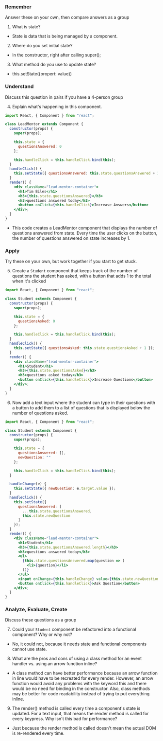 ### Remember

Answer these on your own, then compare answers as a group

1.  What is state?

- State is data that is being managed by a component.

2.  Where do you set initial state?

- In the constructor, right after calling super();

3.  What method do you use to update state?

- this.setState({propert: value})

### Understand

Discuss this question in pairs if you have a 4-person group

4.  Explain what's happening in this component.

```jsx
import React, { Component } from "react";

class LeadMentor extends Component {
  constructor(props) {
    super(props);

    this.state = {
      questionsAnswered: 0
    };

    this.handleClick = this.handleClick.bind(this);
  }
  handleClick() {
    this.setState({ questionsAnswered: this.state.questionsAnswered + 1 });
  }
  render() {
    <div className="lead-mentor-container">
      <h1>Tim Biles</h1>
      <h3>{this.state.questionsAnswered}</h3>
      <h3>questions answered today</h3>
      <button onClick={this.handleClick}>Increase Answers</button>
    </div>;
  }
}
```

- This code creates a LeadMentor component that displays the number of questions answered from state. Every time the user clicks on the button, the number of questions answered on state increases by 1.

### Apply

Try these on your own, but work together if you start to get stuck.

5.  Create a `Student` component that keeps track of the number of questions the student has asked, with a button that adds 1 to the total when it's clicked

```jsx
import React, { Component } from "react";

class Student extends Component {
  constructor(props) {
    super(props);

    this.state = {
      questionsAsked: 0
    };

    this.handleClick = this.handleClick.bind(this);
  }
  handleClick() {
    this.setState({ questionsAsked: this.state.questionsAsked + 1 });
  }
  render() {
    <div className="lead-mentor-container">
      <h1>Student</h1>
      <h3>{this.state.questionsAsked}</h3>
      <h3>questions asked today</h3>
      <button onClick={this.handleClick}>Increase Questions</button>
    </div>;
  }
}
```

6.  Now add a text input where the student can type in their questions with a button to add them to a list of questions that is displayed below the number of questions asked.

```jsx
import React, { Component } from "react";

class Student extends Component {
  constructor(props) {
    super(props);

    this.state = {
      questionsAnswered: [],
      newQuestion: ""
    };

    this.handleClick = this.handleClick.bind(this);
  }

  handleChange(e) {
    this.setState({ newQuestion: e.target.value });
  }
  handleClick() {
    this.setState({
      questionsAnswered: [
        ...this.state.questionsAnswered,
        this.state.newQuestion
      ]
    });
  }
  render() {
    <div className="lead-mentor-container">
      <h1>Student</h1>
      <h3>{this.state.questionsAnswered.length}</h3>
      <h3>questions answered today</h3>
      <ul>
        {this.state.questionsAnswered.map(question => (
          <li>{question}</li>
        ))}
      </ul>
      <input onChange={this.handleChange} value={this.state.newQuestion} />
      <button onClick={this.handleClick}>Ask Question</button>
    </div>;
  }
}
```

### Analyze, Evaluate, Create

Discuss these questions as a group

7.  Could your `Student` component be refactored into a functional component? Why or why not?

- No, it could not, because it needs state and functional components cannot use state.

8.  What are the pros and cons of using a class method for an event handler vs. using an arrow function inline?

- A class method can have better performance because an arrow function in line would have to be recreated for every render. However, an arrow function would avoid any problems with the keyword this and there would be no need for binding in the constructor. Also, class methods may be better for code readability instead of trying to put everything inline.

9.  The render() method is called every time a component's state is updated. For a text input, that means the render method is called for every keypress. Why isn't this bad for performance?

- Just because the render method is called doesn't mean the actual DOM is re-rendered every time.
